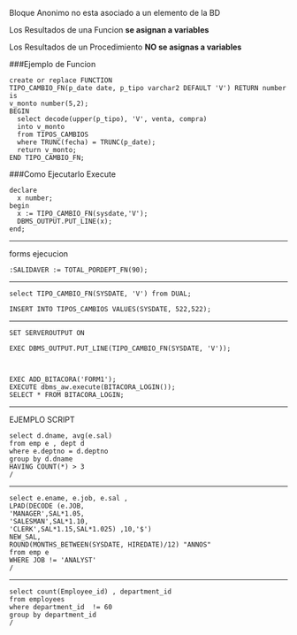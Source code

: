 Bloque Anonimo no esta asociado a un elemento de la BD

Los Resultados de una Funcion **se asignan a variables**

Los Resultados de un Procedimiento **NO se asignas a variables**

###Ejemplo de Funcion

	create or replace FUNCTION
	TIPO_CAMBIO_FN(p_date date, p_tipo varchar2 DEFAULT 'V') RETURN number is
	v_monto number(5,2);
	BEGIN
	  select decode(upper(p_tipo), 'V', venta, compra)
	  into v_monto
	  from TIPOS_CAMBIOS 
	  where TRUNC(fecha) = TRUNC(p_date);
	  return v_monto;
	END TIPO_CAMBIO_FN;

###Como Ejecutarlo Execute
	
	declare
	  x number;
	begin
	  x := TIPO_CAMBIO_FN(sysdate,'V');
	  DBMS_OUTPUT.PUT_LINE(x);
	end;
	
---

forms ejecucion

	:SALIDAVER := TOTAL_PORDEPT_FN(90);

---

	select TIPO_CAMBIO_FN(SYSDATE, 'V') from DUAL;
	
	INSERT INTO TIPOS_CAMBIOS VALUES(SYSDATE, 522,522);

---
	
	SET SERVEROUTPUT ON
	
	EXEC DBMS_OUTPUT.PUT_LINE(TIPO_CAMBIO_FN(SYSDATE, 'V'));



	EXEC ADD_BITACORA('FORM1');
	EXECUTE dbms_aw.execute(BITACORA_LOGIN());
	SELECT * FROM BITACORA_LOGIN;

---
EJEMPLO SCRIPT

	select d.dname, avg(e.sal)
	from emp e , dept d
	where e.deptno = d.deptno
	group by d.dname
	HAVING COUNT(*) > 3
	/


---


	select e.ename, e.job, e.sal ,
	LPAD(DECODE (e.JOB,
	'MANAGER',SAL*1.05,
	'SALESMAN',SAL*1.10,
	'CLERK',SAL*1.15,SAL*1.025) ,10,'$')
	NEW_SAL,
	ROUND(MONTHS_BETWEEN(SYSDATE, HIREDATE)/12) "ANNOS"
	from emp e
	WHERE JOB != 'ANALYST'
	/

---

	select count(Employee_id) , department_id
	from employees 
	where department_id  != 60 
	group by department_id
	/
